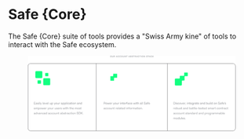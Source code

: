 # Safe {Core}

The Safe {Core} suite of tools provides a "Swiss Army kine" of tools to interact with the Safe ecosystem.&#x20;

<figure><img src="../.gitbook/assets/Brands.png" alt=""><figcaption></figcaption></figure>
